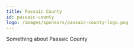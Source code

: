 ```yaml
---
title: Passaic County
id: passaic-county
logo: /images/sponsors/passaic-county-logo.png
---
```


Something about Passaic County
